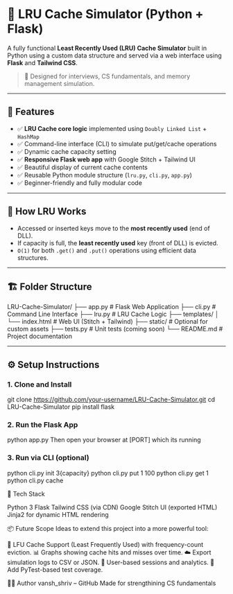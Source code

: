 # 🧠 LRU Cache Simulator (Python + Flask)

A fully functional **Least Recently Used (LRU) Cache Simulator** built in Python using a custom data structure and served via a web interface using **Flask** and **Tailwind CSS**.

> 🚀 Designed for interviews, CS fundamentals, and memory management simulation.

---

## 📌 Features

- ✅ **LRU Cache core logic** implemented using `Doubly Linked List` + `HashMap`
- ✅ Command-line interface (CLI) to simulate put/get/cache operations
- ✅ Dynamic cache capacity setting
- ✅ **Responsive Flask web app** with Google Stitch + Tailwind UI
- ✅ Beautiful display of current cache contents
- ✅ Reusable Python module structure (`lru.py`, `cli.py`, `app.py`)
- ✅ Beginner-friendly and fully modular code

---

## 🧠 How LRU Works

- Accessed or inserted keys move to the **most recently used** (end of DLL).
- If capacity is full, the **least recently used** key (front of DLL) is evicted.
- `O(1)` for both `.get()` and `.put()` operations using efficient data structures.

---

## 🏗️ Folder Structure
LRU-Cache-Simulator/
├── app.py # Flask Web Application
├── cli.py # Command Line Interface
├── lru.py # LRU Cache Logic
├── templates/
│ └── index.html # Web UI (Stitch + Tailwind)
├── static/ # Optional for custom assets
├── tests.py # Unit tests (coming soon)
└── README.md # Project documentation



---

## ⚙️ Setup Instructions

### 1. Clone and Install

git clone https://github.com/your-username/LRU-Cache-Simulator.git
cd LRU-Cache-Simulator
pip install flask

### 2. Run the Flask App
python app.py
Then open your browser at [PORT] which its running 

### 3. Run via CLI (optional)
python cli.py init 3{capacity}
python cli.py put 1 100
python cli.py get 1
python cli.py cache



🧪 Tech Stack

Python 3
Flask
Tailwind CSS (via CDN)
Google Stitch UI (exported HTML)
Jinja2 for dynamic HTML rendering


📦 Future Scope
Ideas to extend this project into a more powerful tool:

🔁 LFU Cache Support (Least Frequently Used) with frequency-count eviction.
📊 Graphs showing cache hits and misses over time.
☁️ Export simulation logs to CSV or JSON.
👤 User-based sessions and analytics.
🧪 Add PyTest-based test coverage.

👨‍💻 Author
vansh_shriv – GitHub
Made for strengthining CS fundamentals 